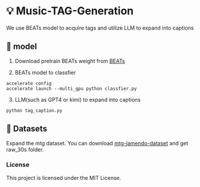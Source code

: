#  💡 Music-TAG-Generation
We use BEATs model to acquire tags and utilize LLM to expand into captions
## 🚀 model

1. Download pretrain BEATs weight from [BEATs](https://github.com/microsoft/unilm/tree/master/beats)

2. BEATs model to classfier
```
accelerate config
accelerate launch --multi_gpu python classfier.py
```

3. LLM(such as GPT4 or kimi) to expand into captions
```
python tag_caption.py
```

## 🚢 Datasets

Expand the mtg dataset. You can download [mtg-jamendo-dataset](https://mtg.github.io/mtg-jamendo-dataset/) and get raw_30s folder.


### License
This project is licensed under the MIT License.
